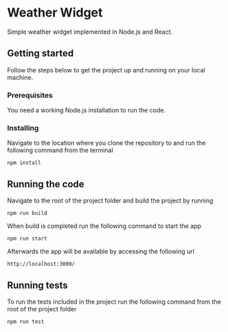 # Weather Widget

Simple weather widget implemented in Node.js and React.

## Getting started

Follow the steps below to get the project up and running on your local machine.

### Prerequisites
You need a working Node.js installation to run the code.

### Installing
Navigate to the location where you clone the repository to and run the following command from the terminal
```
npm install
```

## Running the code
Navigate to the root of the project folder and build the project by running
```
npm run build
```
When build is completed run the following command to start the app
```
npm run start
```

Afterwards the app will be available by accessing the following url
```
http://localhost:3000/
```

## Running tests
To run the tests included in the project run the following command from the root of the project folder
```
npm run test
```